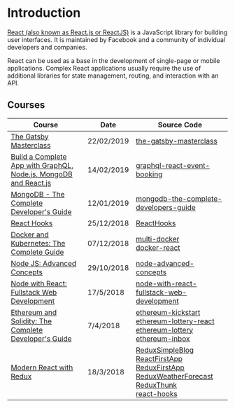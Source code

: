 # Introduction

[React (also known as React.js or ReactJS)](<https://en.wikipedia.org/wiki/React_(JavaScript_library)>) is a JavaScript library for building user interfaces. It is maintained by Facebook and a community of individual developers and companies.

React can be used as a base in the development of single-page or mobile applications. Complex React applications usually require the use of additional libraries for state management, routing, and interaction with an API.

## Courses

| Course                                                                                                            | Date       | Source Code                                                                                                                                                                                                                                                                                                                                                                                    |
| ----------------------------------------------------------------------------------------------------------------- | ---------- | ---------------------------------------------------------------------------------------------------------------------------------------------------------------------------------------------------------------------------------------------------------------------------------------------------------------------------------------------------------------------------------------------- |
| [The Gatsby Masterclass ](/staticwebs/gatsby-the-gatsby-masterclass.md)                                           | 22/02/2019 | [the-gatsby-masterclass](https://github.com/peelmicro/the-gatsby-masterclass)                                                                                                                                                                                                                                                                                                                  |
| [Build a Complete App with GraphQL, Node.js, MongoDB and React.js](/other/graphql-graphql-react-event-booking.md) | 14/02/2019 | [graphql-react-event-booking](https://github.com/peelmicro/graphql-react-event-booking)                                                                                                                                                                                                                                                                                                        |
| [MongoDB - The Complete Developer's Guide](/databases/mongodb-mongodb-the-complete-developers-guide.md)           | 12/01/2019 | [mongodb-the-complete-developers-guide](https://github.com/peelmicro/mongodb-the-complete-developers-guide)                                                                                                                                                                                                                                                                                    |
| [React Hooks](/frontend/react-react-hooks.md)                                                                     | 25/12/2018 | [ReactHooks](https://github.com/peelmicro/ReactHooks)                                                                                                                                                                                                                                                                                                                                          |
| [Docker and Kubernetes: The Complete Guide](/other/docker-multi-docker.md)                                        | 07/12/2018 | [multi-docker](https://github.com/peelmicro/multi-docker) <br> [docker-react](https://github.com/peelmicro/docker-react)                                                                                                                                                                                                                                                                       |
| [Node JS: Advanced Concepts](/backend/nodejs-advanced-node-for-developers.md)                                     | 29/10/2018 | [node-advanced-concepts](https://github.com/peelmicro/node-advanced-concepts)                                                                                                                                                                                                                                                                                                                  |
| [Node with React: Fullstack Web Development](/backend/nodejs-node-with-react-fullstack-web-development.md)        | 17/5/2018  | [node-with-react-fullstack-web-development](https://github.com/peelmicro/node-with-react-fullstack-web-development)                                                                                                                                                                                                                                                                            |
| [Ethereum and Solidity: The Complete Developer's Guide](/other/blockchain-ethereum-kickstart.md)                  | 7/4/2018   | [ethereum-kickstart](https://github.com/peelmicro/ethereum-kickstart)<br>[ethereum-lottery-react](https://github.com/peelmicro/ethereum-lottery-react)<br>[ethereum-lottery](https://github.com/peelmicro/ethereum-lottery)<br>[ethereum-inbox](https://github.com/peelmicro/ethereum-inbox)                                                                                                   |
| [Modern React with Redux](/frontend/react-react-redux.md)                                                         | 18/3/2018  | [ReduxSimpleBlog](https://github.com/peelmicro/ReduxSimpleBlog)<br>[ReactFirstApp](https://github.com/peelmicro/ReactFirstApp)<br>[ReduxFirstApp](https://github.com/peelmicro/ReduxFirstApp)<br>[ReduxWeatherForecast](https://github.com/peelmicro/ReduxWeatherForecast)<br>[ReduxThunk](https://github.com/peelmicro/ReduxThunk)<br>[react-hooks](https://github.com/peelmicro/react-hooks) |
